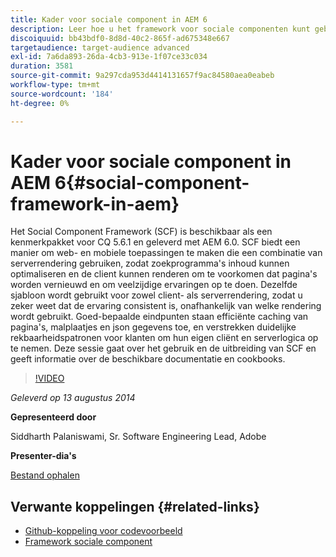 ```yaml
---
title: Kader voor sociale component in AEM 6
description: Leer hoe u het framework voor sociale componenten kunt gebruiken en uitbreiden in AEM 6. Informatie over de beschikbare documentatie en cookies.
discoiquuid: bb43bdf0-8d8d-40c2-865f-ad675348e667
targetaudience: target-audience advanced
exl-id: 7a6da893-26da-4cb3-913e-1f07ce33c034
duration: 3581
source-git-commit: 9a297cda953d4414131657f9ac84580aea0eabeb
workflow-type: tm+mt
source-wordcount: '184'
ht-degree: 0%

---
```


# Kader voor sociale component in AEM 6{#social-component-framework-in-aem}

Het Social Component Framework (SCF) is beschikbaar als een kenmerkpakket voor CQ 5.6.1 en geleverd met AEM 6.0. SCF biedt een manier om web- en mobiele toepassingen te maken die een combinatie van serverrendering gebruiken, zodat zoekprogramma&#39;s inhoud kunnen optimaliseren en de client kunnen renderen om te voorkomen dat pagina&#39;s worden vernieuwd en om veelzijdige ervaringen op te doen. Dezelfde sjabloon wordt gebruikt voor zowel client- als serverrendering, zodat u zeker weet dat de ervaring consistent is, onafhankelijk van welke rendering wordt gebruikt. Goed-bepaalde eindpunten staan efficiënte caching van pagina&#39;s, malplaatjes en json gegevens toe, en verstrekken duidelijke rekbaarheidspatronen voor klanten om hun eigen cliënt en serverlogica op te nemen. Deze sessie gaat over het gebruik en de uitbreiding van SCF en geeft informatie over de beschikbare documentatie en cookbooks.

>[!VIDEO](https://video.tv.adobe.com/v/19464/?quality=9)

*Geleverd op 13 augustus 2014*

**Gepresenteerd door**

Siddharth Palaniswami, Sr. Software Engineering Lead, Adobe

**Presenter-dia&#39;s**

[Bestand ophalen](assets/scf-gems.pdf)

## Verwante koppelingen {#related-links}

* [Github-koppeling voor codevoorbeeld](https://github.com/Adobe-Marketing-Cloud/aem-scf-sample-components-extension)
* [Framework sociale component](https://docs.adobe.com/content/docs/en/aem/6-0/develop/social-communities/scf.html)
